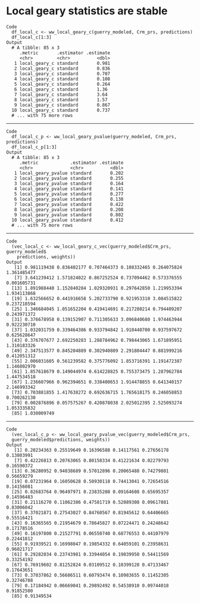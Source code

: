 # Local geary statistics are stable

    Code
      df_local_c <- ww_local_geary_c(guerry_modeled, Crm_prs, predictions)
      df_local_c[1:3]
    Output
      # A tibble: 85 x 3
         .metric       .estimator .estimate
         <chr>         <chr>          <dbl>
       1 local_geary_c standard       0.981
       2 local_geary_c standard       0.836
       3 local_geary_c standard       0.707
       4 local_geary_c standard       0.108
       5 local_geary_c standard       0.264
       6 local_geary_c standard       1.36 
       7 local_geary_c standard       3.64 
       8 local_geary_c standard       1.57 
       9 local_geary_c standard       0.867
      10 local_geary_c standard       0.737
      # ... with 75 more rows

---

    Code
      df_local_c_p <- ww_local_geary_pvalue(guerry_modeled, Crm_prs, predictions)
      df_local_c_p[1:3]
    Output
      # A tibble: 85 x 3
         .metric            .estimator .estimate
         <chr>              <chr>          <dbl>
       1 local_geary_pvalue standard       0.202
       2 local_geary_pvalue standard       0.255
       3 local_geary_pvalue standard       0.164
       4 local_geary_pvalue standard       0.141
       5 local_geary_pvalue standard       0.277
       6 local_geary_pvalue standard       0.138
       7 local_geary_pvalue standard       0.422
       8 local_geary_pvalue standard       0.208
       9 local_geary_pvalue standard       0.802
      10 local_geary_pvalue standard       0.412
      # ... with 75 more rows

---

    Code
      (vec_local_c <- ww_local_geary_c_vec(guerry_modeled$Crm_prs, guerry_modeled$
        predictions, weights))
    Output
       [1] 0.981119438 0.836402177 0.707464373 0.108332465 0.264075824 1.361485477
       [7] 3.641239412 1.571824022 0.867252524 0.737094462 0.573376555 0.001605731
      [13] 1.891988440 1.152840284 1.029320931 0.297642850 1.219953394 1.934113868
      [19] 1.632566652 0.441916658 5.202733790 0.921953310 3.084515822 0.237218594
      [25] 1.346684045 1.051652204 0.419414691 0.217280214 0.794409207 0.243971372
      [31] 0.376678958 0.139152907 0.711305633 3.096840680 1.974463944 0.922230710
      [37] 1.032031759 0.339464386 0.933794842 1.910440700 0.937597672 0.625628647
      [43] 0.376707677 2.692250283 1.288784962 0.798443065 1.671895951 1.310183326
      [49] 2.347513577 0.845204889 0.302940809 2.291804447 0.881999216 0.412051312
      [55] 2.006031605 0.561239582 0.375776092 1.853716391 1.191472387 1.146802970
      [61] 1.857618679 0.149044974 0.614228825 0.755373475 1.287962784 1.447534518
      [67] 1.236607966 0.962394651 0.338400653 1.914478855 0.641340157 2.146993342
      [73] 0.703881855 1.417638272 0.692636715 1.765618175 0.246058853 0.700262130
      [79] 0.002876896 0.057575267 0.420878038 2.025012395 2.525093274 1.053335832
      [85] 1.030009749

---

    Code
      (vec_local_c_p <- ww_local_geary_pvalue_vec(guerry_modeled$Crm_prs,
      guerry_modeled$predictions, weights))
    Output
       [1] 0.20234363 0.25519649 0.16396588 0.14117561 0.27656178 0.13803991
       [7] 0.42226813 0.20763065 0.80158334 0.41221634 0.02279793 0.16590372
      [13] 0.36280952 0.94038689 0.57012896 0.20065488 0.74279801 0.56659279
      [19] 0.07231964 0.16050628 0.50930118 0.74413041 0.72654516 0.14156081
      [25] 0.82683764 0.96497971 0.23835208 0.09164608 0.65695357 0.14596483
      [31] 0.21116270 0.11062386 0.47581719 0.52089308 0.09617881 0.83006042
      [37] 0.37021871 0.27543027 0.84760567 0.81945612 0.64406665 0.55516421
      [43] 0.16365565 0.21954679 0.78645827 0.07224471 0.24248642 0.17178516
      [49] 0.16197800 0.21527791 0.06550740 0.68776553 0.44107979 0.22441812
      [55] 0.91939521 0.16998047 0.19854332 0.64059101 0.23958631 0.96021717
      [61] 0.29282034 0.23743981 0.33944054 0.19039950 0.54411569 0.33254192
      [67] 0.76919602 0.81252824 0.03109512 0.10399128 0.47133467 0.17643651
      [73] 0.37037862 0.56606511 0.60793474 0.10983655 0.11452305 0.32746708
      [79] 0.17184942 0.06669041 0.29892492 0.54538910 0.09744018 0.91852500
      [85] 0.91349534

